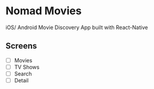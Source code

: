 # Nomad Movies

iOS/ Android Movie Discovery App built with React-Native

## Screens

- [ ] Movies
- [ ] TV Shows
- [ ] Search
- [ ] Detail
